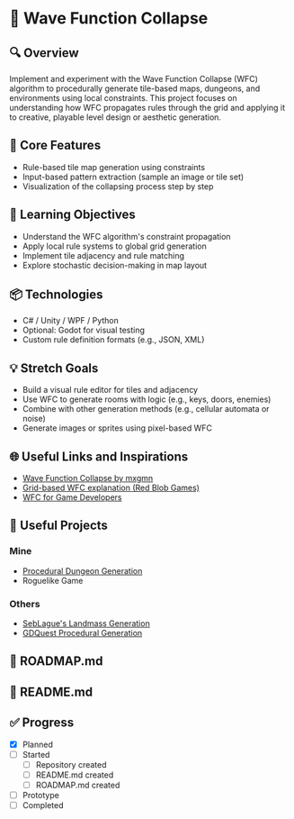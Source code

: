 # 🧪 Wave Function Collapse

## 🔍 Overview
Implement and experiment with the Wave Function Collapse (WFC) algorithm to procedurally generate tile-based maps, dungeons, and environments using local constraints. This project focuses on understanding how WFC propagates rules through the grid and applying it to creative, playable level design or aesthetic generation.

## 🔧 Core Features
- Rule-based tile map generation using constraints
- Input-based pattern extraction (sample an image or tile set)
- Visualization of the collapsing process step by step

## 🧠 Learning Objectives
- Understand the WFC algorithm's constraint propagation
- Apply local rule systems to global grid generation
- Implement tile adjacency and rule matching
- Explore stochastic decision-making in map layout

## 📦 Technologies
- C# / Unity / WPF / Python
- Optional: Godot for visual testing
- Custom rule definition formats (e.g., JSON, XML)

## 💡 Stretch Goals
- Build a visual rule editor for tiles and adjacency
- Use WFC to generate rooms with logic (e.g., keys, doors, enemies)
- Combine with other generation methods (e.g., cellular automata or noise)
- Generate images or sprites using pixel-based WFC

## 🌐 Useful Links and Inspirations
- [Wave Function Collapse by mxgmn](https://github.com/mxgmn/WaveFunctionCollapse)
- [Grid-based WFC explanation (Red Blob Games)](https://www.redblobgames.com/x/1724-wave-function-collapse/)
- [WFC for Game Developers](https://github.com/mxgmn/WaveFunctionCollapse/wiki/Applications)

## 🧩 Useful Projects
### Mine
- [Procedural Dungeon Generation](dungeon-generator.md)
- Roguelike Game

### Others
- [SebLague's Landmass Generation](https://github.com/SebLague/Procedural-Landmass-Generation)
- [GDQuest Procedural Generation](https://github.com/gdquest-demos/godot-procedural-generation)

## 📄 ROADMAP.md

## 📘 README.md

## ✅ Progress
- [x] Planned
- [ ] Started
  - [ ] Repository created
  - [ ] README.md created
  - [ ] ROADMAP.md created
- [ ] Prototype
- [ ] Completed
